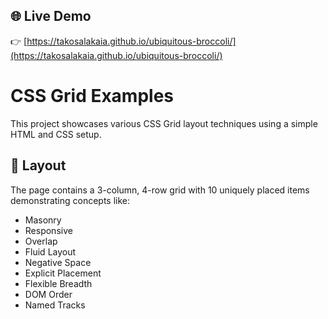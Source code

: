 ## 🌐 Live Demo

👉 [https://takosalakaia.github.io/ubiquitous-broccoli/](https://takosalakaia.github.io/ubiquitous-broccoli/)
# CSS Grid Examples
This project showcases various CSS Grid layout techniques using a simple HTML and CSS setup.
## 📐 Layout

The page contains a 3-column, 4-row grid with 10 uniquely placed items demonstrating concepts like:

- Masonry
- Responsive
- Overlap
- Fluid Layout
- Negative Space
- Explicit Placement
- Flexible Breadth
- DOM Order
- Named Tracks
